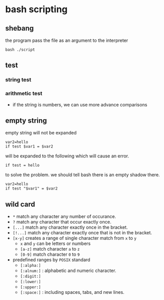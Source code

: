 # bash scripting
## shebang
the program pass the file as an argument to the interpreter

```=
bash ./script
```

## test
### string test
### arithmetic test
* if the string is numbers, we can use more advance comparisons

## empty string
empty string will not be expanded

```=
var2=hello
if test $var1 = $var2
```
will be expanded to the following which will cause an error.

```=
if test = hello
```
to solve the problem. we should tell bash there is an empty shadow there.

```=
var2=hello
if test "$var1" = $var2
```

## wild card
* `*` match any character any number of occurance.
* `?` match any character that occur exactly once.
* `[...]` match any character exactly once in the bracket.
* `[!...]` match any character exactly once that is not in the bracket.
* `[x-y]` creates a range of single character match from `x` to `y`
	* `x` and `y` can be letters or numbers 
	* `[a-z]` match character `a` to `z`
	* `[0-9]` match character `0` to `9`
* predefined ranges by `POSIX` standard
	* `[:alpha:]`
	* `[:alnum:]` : alphabetic and numeric character.
	* `[:digit:]`
	* `[:lower:]`
	* `[:upper:]`
	* `[:space:]` : including spaces, tabs, and new lines.
